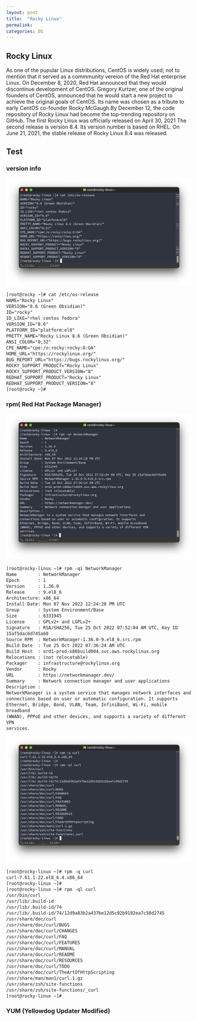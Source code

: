 ```yaml
---
layout: post
title:  "Rocky Linux"
permalink:
categories: OS 
---
```




## Rocky Linux

As one of the pupular Linux distributions, CentOS is widely used; not to mention that it served as a commmunity vereion of the Red Hat enterprise Linux. On December 8, 2020, Red Hat announced that they would discontinue development of CentOS. Gregory Kurtzer, one of the original founders of CentOS, announced that he would start a new project to achieve the original goals of CentOS. Its name was chosen as a tribute to early CentOS co-founder Rocky McGaugh.By December 12, the code repository of Rocky Linux had become the top-trending repository on GitHub. 
The first Rocky Linux was officially released on April 30, 2021 The second release is version 8.4. Its version number is based on RHEL. On June 21, 2021, the stable release of Rocky Linux 8.4 was released. 

## Test
### version info
![screenshot is here](/images/screenshot.png)
```
[root@rocky ~]# cat /etc/os-release
NAME="Rocky Linux"
VERSION="8.6 (Green Obsidian)"
ID="rocky"
ID_LIKE="rhel centos fedora"
VERSION_ID="8.6"
PLATFORM_ID="platform:el8"
PRETTY_NAME="Rocky Linux 8.6 (Green Obsidian)"
ANSI_COLOR="0;32"
CPE_NAME="cpe:/o:rocky:rocky:8:GA"
HOME_URL="https://rockylinux.org/"
BUG_REPORT_URL="https://bugs.rockylinux.org/"
ROCKY_SUPPORT_PRODUCT="Rocky Linux"
ROCKY_SUPPORT_PRODUCT_VERSION="8"
REDHAT_SUPPORT_PRODUCT="Rocky Linux"
REDHAT_SUPPORT_PRODUCT_VERSION="8"
[root@rocky ~]#
```

### rpm( Red Hat Package Manager)
![screenshot is here](/images/Screenshot2.png)

```
[root@rocky-linux ~]# rpm -qi NetworkManager
Name        : NetworkManager
Epoch       : 1
Version     : 1.36.0
Release     : 9.el8_6
Architecture: x86_64
Install Date: Mon 07 Nov 2022 12:24:28 PM UTC
Group       : System Environment/Base
Size        : 6331945
License     : GPLv2+ and LGPLv2+
Signature   : RSA/SHA256, Tue 25 Oct 2022 07:52:04 AM UTC, Key ID 15af5dac6d745a60
Source RPM  : NetworkManager-1.36.0-9.el8_6.src.rpm
Build Date  : Tue 25 Oct 2022 07:36:24 AM UTC
Build Host  : ord1-prod-x86build004.svc.aws.rockylinux.org
Relocations : (not relocatable)
Packager    : infrastructure@rockylinux.org
Vendor      : Rocky
URL         : https://networkmanager.dev/
Summary     : Network connection manager and user applications
Description :
NetworkManager is a system service that manages network interfaces and
connections based on user or automatic configuration. It supports
Ethernet, Bridge, Bond, VLAN, Team, InfiniBand, Wi-Fi, mobile broadband
(WWAN), PPPoE and other devices, and supports a variety of different VPN
services.
```
![screenshot3 is here](/images/Screenshot3.png)


```
[root@rocky-linux ~]# rpm -q curl
curl-7.61.1-22.el8_6.4.x86_64
[root@rocky-linux ~]#
[root@rocky-linux ~]# rpm -ql curl
/usr/bin/curl
/usr/lib/.build-id
/usr/lib/.build-id/74
/usr/lib/.build-id/74/12d9a83b2a437be12d5c92b9182ea7c50d2745
/usr/share/doc/curl
/usr/share/doc/curl/BUGS
/usr/share/doc/curl/CHANGES
/usr/share/doc/curl/FAQ
/usr/share/doc/curl/FEATURES
/usr/share/doc/curl/MANUAL
/usr/share/doc/curl/README
/usr/share/doc/curl/RESOURCES
/usr/share/doc/curl/TODO
/usr/share/doc/curl/TheArtOfHttpScripting
/usr/share/man/man1/curl.1.gz
/usr/share/zsh/site-functions
/usr/share/zsh/site-functions/_curl
[root@rocky-linux ~]#
```

### YUM (Yellowdog Updater Modified)
